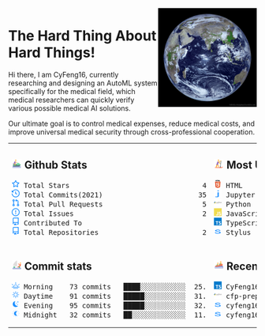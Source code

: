 <img align='right' src='https://github.com/CyFeng16/CyFeng16/blob/main/icons/EarthFromSpace.gif' width='200'>

# The Hard Thing About Hard Things!

Hi there, I am CyFeng16, currently researching and designing an AutoML system specifically for the medical field, which medical researchers can quickly verify various possible medical AI solutions. 

Our ultimate goal is to control medical expenses, reduce medical costs, and improve universal medical security through cross-professional cooperation.

<table style="table-layout:fixed;width: 100%;">
<tr>
<td style="width: 50%;" valign="top">

## <img src='https://github.com/CyFeng16/CyFeng16/blob/main/icons/jet-ski.svg' height="20px"> Github Stats

<!-- github stats starts -->
<pre>
<img src='https://github.com/CyFeng16/CyFeng16/blob/main/icons/total-star.svg' height='16px'> Total Stars                                49
<img src='https://github.com/CyFeng16/CyFeng16/blob/main/icons/total-commits.svg' height='16px'> Total Commits(2021)                       357
<img src='https://github.com/CyFeng16/CyFeng16/blob/main/icons/total-prs.svg' height='16px'> Total Pull Requests                        53
<img src='https://github.com/CyFeng16/CyFeng16/blob/main/icons/total-issue.svg' height='16px'> Total Issues                               27
<img src='https://github.com/CyFeng16/CyFeng16/blob/main/icons/contributed-to.svg' height='16px'> Contributed To                              2
<img src='https://github.com/CyFeng16/CyFeng16/blob/main/icons/contributed-to.svg' height='16px'> Total Repositories                         24
</pre>
<!-- github stats ends -->

</td>
<td style="width: 50%;" valign="top">

## <img src='https://github.com/CyFeng16/CyFeng16/blob/main/icons/sup.svg' height="20px"> Most Used Language

<!-- Most Used Language starts -->
<pre>
<img src='https://github.com/CyFeng16/CyFeng16/blob/main/icons/html-original-wordmark.svg' height='16px' width='16px'> HTML             ████████░░░░░░░░░░░░░  37.2%
<img src='https://github.com/CyFeng16/CyFeng16/blob/main/icons/jupyter notebook-original-wordmark.svg' height='16px' width='16px'> Jupyter Notebook ███████░░░░░░░░░░░░░░  35.7%
<img src='https://github.com/CyFeng16/CyFeng16/blob/main/icons/python-original-wordmark.svg' height='16px' width='16px'> Python           ████░░░░░░░░░░░░░░░░░  17.8%
<img src='https://github.com/CyFeng16/CyFeng16/blob/main/icons/javascript-original-wordmark.svg' height='16px' width='16px'> JavaScript       █░░░░░░░░░░░░░░░░░░░░   4.6%
<img src='https://github.com/CyFeng16/CyFeng16/blob/main/icons/typescript-original-wordmark.svg' height='16px' width='16px'> TypeScript       █░░░░░░░░░░░░░░░░░░░░   3.9%
<img src='https://github.com/CyFeng16/CyFeng16/blob/main/icons/stylus-original-wordmark.svg' height='16px' width='16px'> Stylus           ░░░░░░░░░░░░░░░░░░░░░   0.8%
</pre>
<!-- Most Used Language ends -->

</td>
</tr>
<tr></tr>
<tr>
<td style="width: 50%;" valign="top">

## <img src='https://github.com/CyFeng16/CyFeng16/blob/main/icons/catamaran.svg' height='20px'> Commit stats

<!-- Commit stats starts -->
<pre>
<img src='https://github.com/CyFeng16/CyFeng16/blob/main/icons/morning.svg' height='16px'> Morning    73 commits   ████░░░░░░░░░░░  25.1%
<img src='https://github.com/CyFeng16/CyFeng16/blob/main/icons/daytime.svg' height='16px'> Daytime    91 commits   █████░░░░░░░░░░  31.3%
<img src='https://github.com/CyFeng16/CyFeng16/blob/main/icons/evening.svg' height='16px'> Evening    95 commits   █████░░░░░░░░░░  32.6%
<img src='https://github.com/CyFeng16/CyFeng16/blob/main/icons/midnight.svg' height='16px'> Midnight   32 commits   ██░░░░░░░░░░░░░  11.0%
</pre>
<!-- Commit stats ends -->

</td>
<td style="width: 50%;" valign="top">

## <img src='https://github.com/CyFeng16/CyFeng16/blob/main/icons/rafting.svg' height='20px'> Recent Pushed

<!-- Recent Pushed starts -->
<pre>
<img src='https://github.com/CyFeng16/CyFeng16/blob/main/icons/typescript-original-wordmark.svg' height='16px' width='16px'> CyFeng16(main)               1 files 11/11/2021
<img src='https://github.com/CyFeng16/CyFeng16/blob/main/icons/python-original-wordmark.svg' height='16px' width='16px'> cfp-preprocess(main)         3 files  11/9/2021
<img src='https://github.com/CyFeng16/CyFeng16/blob/main/icons/stylus-original-wordmark.svg' height='16px' width='16px'> cyfeng16.github.io(master)  666 files 10/20/2021
<img src='https://github.com/CyFeng16/CyFeng16/blob/main/icons/stylus-original-wordmark.svg' height='16px' width='16px'> cyfeng16.github.io(source)   1 files 10/20/2021
</pre>
<!-- Recent Pushed ends -->
</td>
</tr>
</table>
